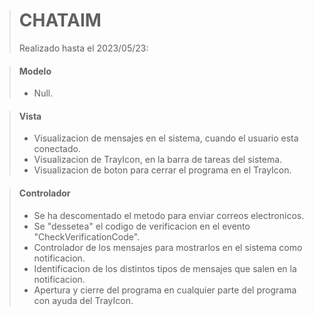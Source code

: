 > # CHATAIM 
> Realizado hasta el 2023/05/23:

> #### Modelo
> - Null.

> #### Vista
> - Visualizacion de mensajes en el sistema, cuando el usuario esta conectado.
> - Visualizacion de TrayIcon, en la barra de tareas del sistema.
> - Visualizacion de boton para cerrar el programa en el TrayIcon.

> #### Controlador
> - Se ha descomentado el metodo para enviar correos electronicos.
> - Se "dessetea" el codigo de verificacion en el evento "CheckVerificationCode".
> - Controlador de los mensajes para mostrarlos en el sistema como notificacion.
> - Identificacion de los distintos tipos de mensajes que salen en la notificacion.
> - Apertura y cierre del programa en cualquier parte del programa con ayuda del TrayIcon.